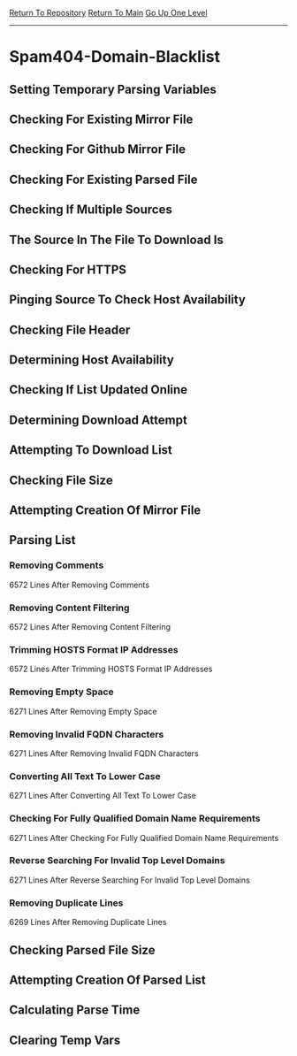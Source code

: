 [Return To Repository](https://github.com/deathbybandaid/piholeparser/)
[Return To Main](https://github.com/deathbybandaid/piholeparser/blob/master/RecentRunLogs/Mainlog.md)
[Go Up One Level](https://github.com/deathbybandaid/piholeparser/blob/master/RecentRunLogs/TopLevelScripts/30-Processing-Blacklists.md)
____________________________________
# Spam404-Domain-Blacklist
## Setting Temporary Parsing Variables
## Checking For Existing Mirror File
## Checking For Github Mirror File
## Checking For Existing Parsed File
## Checking If Multiple Sources
## The Source In The File To Download Is
## Checking For HTTPS
## Pinging Source To Check Host Availability
## Checking File Header
## Determining Host Availability
## Checking If List Updated Online
## Determining Download Attempt
## Attempting To Download List
## Checking File Size
## Attempting Creation Of Mirror File
## Parsing List
### Removing Comments
6572 Lines After Removing Comments
### Removing Content Filtering
6572 Lines After Removing Content Filtering
### Trimming HOSTS Format IP Addresses
6572 Lines After Trimming HOSTS Format IP Addresses
### Removing Empty Space
6271 Lines After Removing Empty Space
### Removing Invalid FQDN Characters
6271 Lines After Removing Invalid FQDN Characters
### Converting All Text To Lower Case
6271 Lines After Converting All Text To Lower Case
### Checking For Fully Qualified Domain Name Requirements
6271 Lines After Checking For Fully Qualified Domain Name Requirements
### Reverse Searching For Invalid Top Level Domains
6271 Lines After Reverse Searching For Invalid Top Level Domains
### Removing Duplicate Lines
6269 Lines After Removing Duplicate Lines
## Checking Parsed File Size
## Attempting Creation Of Parsed List
## Calculating Parse Time
## Clearing Temp Vars
